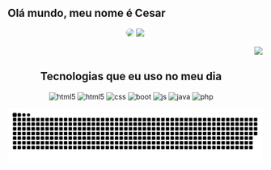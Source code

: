 ## Olá mundo, meu nome é Cesar
<div align="center">
<img height="150px" style= "border-radius:50px"src="https://github-readme-stats.vercel.app/api?username=cexes&show_icons=true&theme=midnight-purple&include_all_commits=true&count_private=true"/>
<img height="150px"style ="border-radius:50ps" src="https://github-readme-stats.vercel.app/api/top-langs/?username=cexes&layout=compact&langs_count=7&theme=midnight-purple"/>
 <br><br>

 <img align="right"  height="97" src="https://camo.githubusercontent.com/023a25934bf6e624e52c5f6ac92f1cebbd6e1d28ef2d71033945bdfef070a65c/68747470733a2f2f632e74656e6f722e636f6d2f6b4353797233527048343841414141432f6b69642d676f6b752d6b69642d676f6b752d636c617070696e672e676966">
 
<br>

## Tecnologias que eu uso no meu dia
 
   <img align="center" alt="html5" src="https://img.shields.io/badge/Node.js-43853D?style=for-the-badge&logo=node.js&logoColor=white" />
  <img align="center" alt="html5" src="https://img.shields.io/badge/HTML5-E34F26?style=for-the-badge&logo=html5&logoColor=white" />
  <img align= "center" alt="css" src ="https://img.shields.io/badge/CSS3-1572B6?style=for-the-badge&logo=css3&logoColor=white"/>
  <img align="center" alt="boot" src= "https://img.shields.io/badge/Bootstrap-563D7C?style=for-the-badge&logo=bootstrap&logoColor=white"/>
  <img align="center" alt="js" src="https://img.shields.io/badge/JavaScript-F7DF1E?style=for-the-badge&logo=javascript&logoColor=black" />
  <img align="center" alt ="java" src="https://img.shields.io/badge/Java-ED8B00?style=for-the-badge&logo=java&logoColor=white"/>
  <img align="center" alt="php"src = "https://img.shields.io/badge/PHP-777BB4?style=for-the-badge&logo=php&logoColor=white"/>
</div>

![Snake animation](https://github.com/cexes/cexes/blob//output/github-contribution-grid-snake.svg)
 

